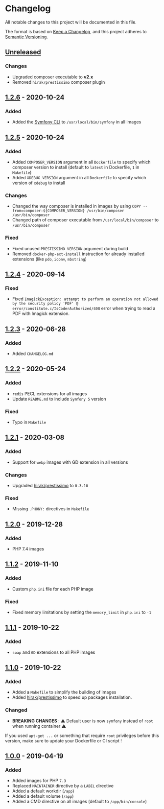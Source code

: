 # Changelog
All notable changes to this project will be documented in this file.

The format is based on [Keep a Changelog](https://keepachangelog.com/en/1.0.0/),
and this project adheres to [Semantic Versioning](https://semver.org/spec/v2.0.0.html).

## [Unreleased]
### Changes
- Upgraded composer executable to **v2.x**
- Removed `hirak/prestissimo` composer plugin

## [1.2.6] - 2020-10-24
### Added
- Added the [Symfony CLI](https://symfony.com/download) to `/usr/local/bin/symfony` in all images

## [1.2.5] - 2020-10-24
### Added
- Added `COMPOSER_VERSION` argument in all `Dockerfile` to specify which composer version to install (default to `latest` in Dockerfile, `1` in `Makefile`)
- Added `XDEBUG_VERSION` argument in all `Dockerfile` to specify which version of `xdebug` to install

### Changes
- Changed the way composer is installed in images by using `COPY --from=composer:${COMPOSER_VERSION} /usr/bin/composer /usr/bin/composer`
- Changed path of composer executable from `/usr/local/bin/composer` to `/usr/bin/composer`

### Fixed
- Fixed unused `PRESTISSIMO_VERSION` argument during build
- Removed `docker-php-ext-install` instruction for already installed extensions (like `pdo`, `iconv`, `mbstring`)

## [1.2.4] - 2020-09-14
### Fixed
- Fixed `ImagickException: attempt to perform an operation not allowed by the security policy 'PDF' @ error/constitute.c/IsCoderAuthorized/408` error when trying to read a PDF with Imagick extension.

## [1.2.3] - 2020-06-28
### Added
- Added `CHANGELOG.md`

## [1.2.2] - 2020-05-24
### Added
- `redis` PECL extensions for all images
- Update `README.md` to include `Symfony 5` version

### Fixed
- Typo in `Makefile`

## [1.2.1] - 2020-03-08
### Added
- Support for `webp` images with GD extension in all versions

### Changes
- Upgraded [hirak/prestissimo](https://packagist.org/packages/hirak/prestissimo) to `0.3.10`

### Fixed
- Missing `.PHONY:` directives in `Makefile`

## [1.2.0] - 2019-12-28
### Added
- PHP 7.4 images

## [1.1.2] - 2019-11-10
### Added
- Custom `php.ini` file for each PHP image

### Fixed
- Fixed memory limitations by setting the `memory_limit` in `php.ini` to `-1`

## [1.1.1] - 2019-10-22
### Added
- `soap` and `GD` extensions to all PHP images

## [1.1.0] - 2019-10-22
### Added

- Added a `Makefile` to simplify the building of images
- Added [hirak/prestissimo](https://packagist.org/packages/hirak/prestissimo) to speed up packages installation.

### Changed

- **BREAKING CHANGES** : ⚠️ Default user is now `symfony` instead of `root` when running container ⚠️

If you used `apt-get ...` or something that require `root` privileges before this version, make sure to update your Dockerfile or CI script !

## [1.0.0] - 2019-04-19
### Added
- Added images for PHP `7.3`
- Replaced `MAINTAINER` directive by a `LABEL` directive
- Added a default workdir (`/app`)
- Added a default volume (`/app`)
- Added a CMD directive on all images (default to `/app/bin/console`)

[Unreleased]: https://github.com/jsunier/php-symfony-test/compare/v1.2.6...HEAD
[1.2.6]: https://github.com/jsunier/php-symfony-test/compare/v1.2.5...v1.2.6
[1.2.5]: https://github.com/jsunier/php-symfony-test/compare/v1.2.4...v1.2.5
[1.2.4]: https://github.com/jsunier/php-symfony-test/compare/v1.2.3...v1.2.4
[1.2.3]: https://github.com/jsunier/php-symfony-test/compare/v1.2.2...v1.2.3
[1.2.2]: https://github.com/jsunier/php-symfony-test/compare/v1.2.1...v1.2.2
[1.2.1]: https://github.com/jsunier/php-symfony-test/compare/v1.2.0...v1.2.1
[1.2.0]: https://github.com/jsunier/php-symfony-test/compare/v1.1.2...v1.2.0
[1.1.2]: https://github.com/jsunier/php-symfony-test/compare/v1.1.1...v1.1.2
[1.1.1]: https://github.com/jsunier/php-symfony-test/compare/v1.1.0...v1.1.1
[1.1.0]: https://github.com/jsunier/php-symfony-test/compare/v1.0.0...v1.1.0
[1.0.0]: https://github.com/jsunier/php-symfony-test/releases/tag/v1.0.0
